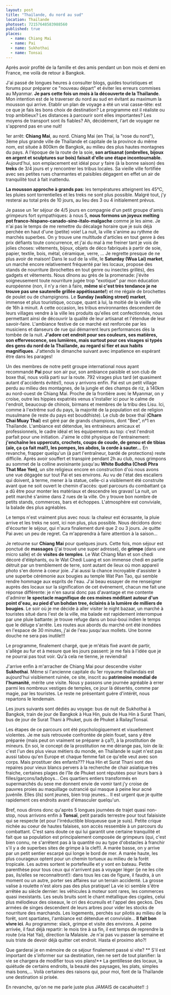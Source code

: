 ```yaml
---
layout: post
title: "Thaïlande, du nord au sud"
location: Thaïlande
photoset: 72157648583988560
published: true
places: 
  - name: Chiang Mai
  - name: Pai
  - name: Sukhothai
  - name: Tonsai
---
```


Après avoir profité de la famille et des amis pendant un bon mois et demi en France, me voilà de retour à Bangkok.

J'ai passé de longues heures à consulter blogs, guides touristiques et forums pour préparer ce "nouveau départ" et éviter les erreurs commises au Myanmar.
**Je pars cette fois un mois à la découverte de la Thaïlande**. Mon intention est de le traverser du nord au sud en évitant au maximum la mousson qui arrive.
Etablir un plan de voyage a été un vrai casse-tête: est ce que je fais les bons choix de destination? Le programme est il réaliste ou trop ambitieux? Les distances à parcourir sont elles importantes? Les moyens de transport sont ils fiables? Ah, décidément, l'art de voyager ne s'apprend pas en une nuit!

1er arrêt: **Chiang Mai**, au nord.
Chiang Mai (en Thaï, la "rose du nord"), 3ème plus grande ville de Thaïlande et capitale de la province du même nom, est située à 800km de Bangkok, au milieu des plus hautes montagnes du pays. A l'époque de la route de la soie, **son artisanat (ombrelles, bijoux en argent et sculptures sur bois) faisait d'elle une étape incontournable.**
Aujourd'hui, son emplacement est idéal pour y faire (à la bonne saison) des **treks** de 3/4 jours et y rencontrer les tribus locales. Sa vieille ville fortifiée avec ses petites rues charmantes et paisibles dégagent en effet un air de tranquilité tout à fait inattendu.

**La mousson approche à grands pas**: les températures atteignent les 45°C, les pluies sont torrentielles et les treks ne sont plus possible. Malgré tout, j'y resterai au total près de 10 jours, au lieu des 3 ou 4 initialement prévus.

Je passe un 1er séjour de 4/5 jours en compagnie d'un petit groupe d'amis grimpeurs fort sympathiques: à nous 5, **nous formons un joyeux melting pot franco-hispano-canado-sino-italo-malgache** comme je les aime.
Je n'ai pas le temps de me remettre du décalage horaire que je suis déjà perchée en haut d'une (petite) voie!
La nuit, la ville s'anime au rythme de marchés superbes. On y trouve une multitude d'articles en tout genre à des prix défiants toute concurrence, et j'ai du mal à me freiner tant je vois de jolies choses: vêtements, bijoux, objets de déco fabriqués à partir de soie, papier, textile, bois, métal, céramique, verre, ... Je regrette presque de ne plus avoir de maison!
Dans le sud de la ville, le **Saturday (Wua Lai) market**, un marché encore relativement fréquenté par les locaux, propose des stands de nourriture (brochettes en tout genre ou insectes grillés), des gadgets et vêtements. Nous dînons au grès de la promenade: j'évite soigneusement toute nourriture jugée trop "exotique" par mon éducation européenne (non, il n'y a rien à faire, **même si c'est très tendance je ne trouve pas une sauterelle grillée appétissante!**) et me régale de brochettes de poulet ou de champignons.
Le **Sunday (walking street) market**, immense et plus touristique, occupe, quant à lui, la moitié de la vieille ville de 16h à minuit. A cette occasion, les tribus environnantes descendent de leurs villages vendre à la ville les produits qu'elles ont confectionnés, nous permettant ainsi de découvrir la qualité de leur artisanat et l'étendue de leur savoir-faire. L'ambiance festive de ce marché est renforcée par les musiciens et danseurs de rue qui démarrent leurs performances dès la tombée de la nuit. **J'adore cet endroit pour ses couleurs, ses matières, son effervescence, ses lumières, mais surtout pour ces visages si typés des gens du nord de la Thaïlande, au regard si fier et aux habits magnifiques**. J'attends le dimanche suivant avec impatience en espérant être dans les parages!


Un des membres de notre petit groupe international nous ayant recommandé **Pai** pour son air pur, son ambiance paisible et son club de boxe thaï, nous voilà parti sur la route. 792 virages plus tard (et quasiment autant d'accidents évités!), nous y arrivons enfin.
Pai est un petit village perdu au milieu des montagnes, de la jungle et des champs de riz, à 140km au nord-ouest de Chiang Mai. Proche de la frontière avec le Myanmar, on y croise, outre les hippies expatriés venus s'installer ici pour le calme de l'endroit, beaucoup de chinois, birmans et membres de la tribu des Lisu. Ici, comme à l'extrême sud du pays, la majorité de la population est de religion musulmane (le reste du pays est bouddhiste).
Le club de boxe thaï (**Charn Chai Muay Thaï**) est géré par de grands champions, dont "Bee", n°1 en Thaïlande. L'ambiance est détendue, les entraineurs amicaux et professionnels, le cadre idéal et les équipements au top: c'est l'endroit parfait pour une initiation. J'aime le côté physique de l'entrainement: **j'enchaîne les uppercuts, crochets, coups de coude, de genou et de tibias (aïe, ça ça fait mal!), les pompes, les abdos, la corde à sauter...** En revanche, frapper quelqu'un (à part l'entraîneur, bardé de protections) reste difficile.
Après avoir souffert et transpiré pendant 2h au club, nous grimpons au sommet de la colline avoisinante jusqu'au **White Buddha (Chedi Phra That Mae Yen)**, un site religieux encore en construction d'où nous avons une vue dégagée sur tout Pai et ses environs. Au vu de l'état des escaliers qui doivent, à terme, mener à la statue, celle-ci a visiblement été construite avant que ne soit ouvert le chemin d'accès: quel parcours du combattant ça a dû être pour monter les matériaux et descendre les gravas!
La nuit, un petit marché s'anime dans 2 rues de la ville. On y trouve bon nombre de petits stands, commerces, bars et échoppes. L'atmosphère est conviviale, la balade des plus agréables.

Le temps n'est vraiment plus avec nous: la chaleur est écrasante, la pluie arrive et les treks ne sont, ici non plus, plus possible. Nous décidons donc d'écourter le séjour, qui n'aura finalement duré que 2 ou 3 jours.
Je quitte Pai avec un peu de regret. Ca m'apprendra à faire attention à la saison...


Je retourne sur **Chiang Mai** pour quelques jours.
Cette fois, mon séjour est ponctué de **massages** (j'ai trouvé une super adresse), de **grimpe** (dans une micro salle) et de **visites de temples**. Le Wat Chiang Man et son chedi décoré d'éléphants, ou le Wat Chedi Luang et son immense chedi en partie détruit par un tremblement de terre, sont autant de lieux où mon appareil photo s'en donne à coeur joie.
J'ai aussi la chance incroyable d'assister à une superbe cérémonie aux bougies au temple Wat Pan Tao, qui semble rendre hommage aux esprits de l'eau. J'ai beau essayer de me renseigner auprès des locaux sur la signification de cet événement, chacun me fait une réponse différente: je n'en saurai donc pas d'avantage et me contente d'admirer **le spectacle magnifique de ces moines méditant autour d'un point d'eau, au pied d'un bohdan tree, éclairés à la lumière de milliers de bougies**.
Le soir où je me décide à aller visiter le night bazaar, un marché à touristes situé dans l'est de la ville, ma balade est rapidement interrompue par une pluie battante: je trouve refuge dans un boui-boui indien le temps que le déluge s'arrête. Les routes aux abords du marché ont été inondées en l'espace de 30 minutes, j'ai de l'eau jusqu'aux mollets. Une bonne douche ne sera pas inutile!!!

Le programme, finalement chargé, que je m'étais fixé avant de partir, s'allège au fur et à mesure que les jours passent: je me fais à l'idée que je ne pourrai pas tout voir. Qu'à cela ne tienne, je reviendrai!


J'arrive enfin à m'arracher de Chiang Mai pour descendre visiter **Sukhothai**.
Même si l'ancienne capitale du 1er royaume thaïlandais est aujourd'hui visiblement ruinée, ce site, inscrit au **patrimoine mondial de l'humanité**, mérite une visite. Nous y passons une journée agréable à errer parmi les nombreux vestiges de temples, ce jour là désertés, comme par magie, par les touristes.
Le reste ne présentant guère d'intérêt, nous repartons le lendemain.


Les jours suivants sont dédiés au voyage: bus de nuit de Sukhothai à Bangkok, train de jour de Bangkok à Hua Hin, puis de Hua Hin à Surat Thani, bus de jour de Surat Thani à Phuket, puis de Phuket à Railay/Tonsaï.

Les étapes de ce parcours ont été psychologiquement et visuellement violentes. Je me suis retrouvée confrontée de plein fouet, sans y être préparée (mais peut on vraiment se préparer à ça?), à la prostitution de mineurs.
En soi, le concept de la prostitution ne me dérange pas, loin de là: c'est l'un des plus vieux métiers du monde, en Thaïlande le sujet n'est pas aussi tabou qu'en Europe et chaque femme fait ce qu'elle veut avec son corps.
Mais prostituer des enfants??? Hua Hin et Surat Thani sont des repaires pour vieux blancs pervers à la recherche de chair asiatique très fraiche, certaines plages de l'île de Phuket sont réputées pour leurs bars à filles/garçons/ladyboys... Ces quartiers entiers transformés en supermarchés du sexe me donnent envie de vomir tant j'y croise de pauvres proies au maquillage outrancié qui masque à peine leur acné juvénile. Elles (ils) sont jeunes, bien trop jeunes...
Il est urgent que je quitte rapidement ces endroits avant d'émasculer quelqu'un.


Bref, nous dirons donc qu'après 5 longues journées de trajet quasi non-stop, nous arrivons enfin à **Tonsaï**, petit paradis terrestre pour tout falaisiste qui se respecte (et pour l'irréductible bloqueuse que je suis).
Petite crique nichée au coeur de hautes falaises, son accès ressemble à un parcours du combattant. C'est sans doute ce qui lui garantit une certaine tranquilité et fait que sa population est principalement composée de grimpeurs (qui, c'est bien connu, ne s'arrêtent pas à la quantité ou au type d'obstacles à franchir s'il y a de superbes sites de grimpe à la clef!).
A marée basse, on y arrive par un petit sentier escarpé qui longe le bord de mer.
A marée haute, les plus courageux optent pour un chemin tortueux au milieu de la forêt tropicale. Les autres sortent le portefeuille et y vont en bateau.
Petite parenthèse pour tous ceux qui n'arrivent pas à voyager léger (je ne les cite pas, ils/elles se reconnaitront!): dans tous les cas de figure, il faudra, à un moment ou un autre, porter ses affaires sur un terrain accidenté. La grosse valise à roulette n'est alors pas des plus pratique!
La vie ici semble s'être arrêtée au siècle dernier: les véhicules à moteur sont rares, les commerces quasi inexistants. Les seuls bruits sont le chant métallique des cigales, celui plus mélodieux des oiseaux, le cri des écureuils et l'appel des geckos. Des armées de singes descendent de leurs arbres pour vider les stocks de nourriture des marchands. Les logements, perchés sur pilotis au milieu de la forêt, sont spartiates, l'ambiance est détendue et conviviale... **Il fait bon vivre ici**.
Au programme: slack, grimpe et visite des environs.
A peine arrivée, il faut déjà repartir: le mois tire à sa fin, il est temps de reprendre la route (via Hat Yai), direction la Malaisie. Je n'ai pas vu passer la semaine et suis triste de devoir déjà quitter cet endroit. Hasta el proximo año?!


Que garderai je en mémoire de ce séjour finalement passé si vite?
** S'il est important de s'informer sur sa destination, rien ne sert de tout planifier: la vie se chargera de modifier tous vos plans!**
La gentillesse des locaux, la quiétude de certains endroits, la beauté des paysages, les plats, simples mais bons,... Voilà certaines des raisons qui, pour moi, font de la Thaïlande une destination si prisée.

En revanche, qu'on ne me parle juste plus JAMAIS de cacahuète!! :)